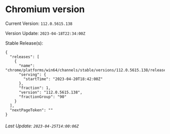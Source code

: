 # Chromium version

Current Version: `112.0.5615.138`

Version Update: `2023-04-18T22:34:00Z`

Stable Release(s):
```
{
  "releases": [
    {
      "name": "chrome/platforms/win64/channels/stable/versions/112.0.5615.138/releases/1682016120",
      "serving": {
        "startTime": "2023-04-20T18:42:00Z"
      },
      "fraction": 1,
      "version": "112.0.5615.138",
      "fractionGroup": "90"
    }
  ],
  "nextPageToken": ""
}
```

###### Last Update: `2023-04-25T14:00:06Z`
        
